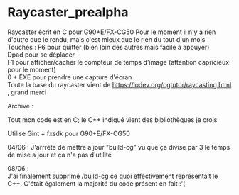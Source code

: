 # Raycaster_prealpha
Raycaster écrit en C pour G90+E/FX-CG50
Pour le moment il n'y a rien d'autre que le rendu, mais c'est mieux que le rien du tout d'un mois  
Touches : F6 pour quitter (bien loin des autres mais facile a appuyer)    
          Dpad pour se déplacer   
          F1 pour afficher/cacher le compteur de temps d'image (attention capricieux pour le moment)   
          0 + EXE pour prendre une capture d'écran   
Toute la base du raycaster vient de  https://lodev.org/cgtutor/raycasting.html , grand merci  
   
   
   
   
    
   
   
   
   
   
   
   
   
Archive : 

Tout mon code est en C; le C++ indiqué vient des bibliothèques je crois 
 
Utilise Gint + fxsdk pour G90+E/FX-CG50

04/06 :
J'arrrête de mettre a jour "build-cg" vu que ça divise par 3 le temps de mise a jour
et ça n'a pas d'utilité 

08/06 :   
J'ai finalement supprimé /build-cg ce quoi effectivement représentait le C++. C'était également la majorité du code présent en fait :'(
